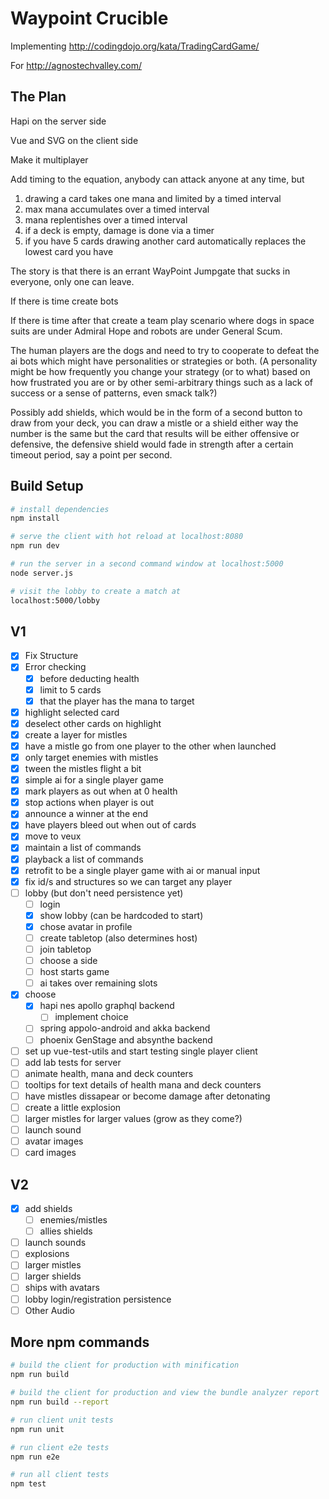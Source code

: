 # Waypoint Crucible

Implementing
http://codingdojo.org/kata/TradingCardGame/

For
http://agnostechvalley.com/

## The Plan

Hapi on the server side

Vue and SVG on the client side

Make it multiplayer

Add timing to the equation, anybody can attack anyone at any time, but 

1) drawing a card takes one mana and limited by a timed interval
2) max mana accumulates over a timed interval
3) mana replentishes over a timed interval
4) if a deck is empty, damage is done via a timer
5) if you have 5 cards drawing another card automatically replaces the lowest card you have

The story is that there is an errant WayPoint Jumpgate that sucks in everyone, only one can leave.

If there is time create bots

If there is time after that create a team play scenario where dogs in space suits are under Admiral Hope
and robots are under General Scum.

The human players are the dogs and need to try to cooperate to defeat the ai bots which might have personalities or strategies or both. (A personality might be how frequently you change your strategy (or to what) based on how frustrated you are or by other semi-arbitrary things such as a lack of success or a sense of patterns, even smack talk?)

Possibly add shields, which would be in the form of a second button to draw from your deck, you can draw a mistle or a shield either way the number is the same but the card that results will be either offensive or defensive, the defensive shield would fade in strength after a certain timeout period, say a point per second.

## Build Setup

``` bash
# install dependencies
npm install

# serve the client with hot reload at localhost:8080
npm run dev

# run the server in a second command window at localhost:5000
node server.js

# visit the lobby to create a match at
localhost:5000/lobby

```

## V1
- [x] Fix Structure
- [X] Error checking
    - [X] before deducting health
    - [X] limit to 5 cards
    - [X] that the player has the mana to target
- [X] highlight selected card
- [X] deselect other cards on highlight
- [X] create a layer for mistles
- [X] have a mistle go from one player to the other when launched
- [X] only target enemies with mistles
- [X] tween the mistles flight a bit
- [X] simple ai for a single player game
- [X] mark players as out when at 0 health
- [X] stop actions when player is out
- [X] announce a winner at the end
- [X] have players bleed out when out of cards
- [X] move to veux
- [X] maintain a list of commands
- [X] playback a list of commands
- [X] retrofit to be a single player game with ai or manual input
- [X] fix id/s and structures so we can target any player
- [ ] lobby (but don't need persistence yet)
    - [ ] login 
    - [X] show lobby (can be hardcoded to start)
    - [X] chose avatar in profile
    - [ ] create tabletop (also determines host)
    - [ ] join tabletop
    - [ ] choose a side
    - [ ] host starts game
    - [ ] ai takes over remaining slots
- [X] choose
	- [X] hapi nes apollo graphql backend
		- [ ] implement choice
	- [ ] spring appolo-android and akka backend
	- [ ] phoenix GenStage and absynthe backend
- [ ] set up vue-test-utils and start testing single player client
- [ ] add lab tests for server
- [ ] animate health, mana and deck counters
- [ ] tooltips for text details of health mana and deck counters
- [ ] have mistles dissapear or become damage after detonating
- [ ] create a little explosion
- [ ] larger mistles for larger values (grow as they come?)
- [ ] launch sound
- [ ] avatar images
- [ ] card images

## V2
- [X] add shields
    - [ ] enemies/mistles
    - [ ] allies shields
- [ ] launch sounds
- [ ] explosions
- [ ] larger mistles
- [ ] larger shields
- [ ] ships with avatars
- [ ] lobby login/registration persistence
- [ ] Other Audio

## More npm commands

``` bash
# build the client for production with minification
npm run build

# build the client for production and view the bundle analyzer report
npm run build --report

# run client unit tests
npm run unit

# run client e2e tests
npm run e2e

# run all client tests
npm test
```
